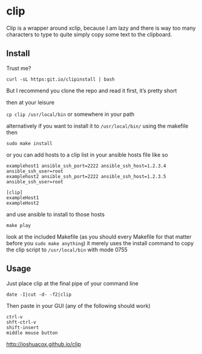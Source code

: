 # clip
Clip is a wrapper around xclip, because I am lazy and there is way too many characters to type to quite simply copy some text to the clipboard.

## Install

Trust me?

```
curl -sL https:git.io/clipinstall | bash
```

But I recommend you clone the repo and read it first, it’s pretty short

then at your leisure

`cp clip /usr/local/bin`
or somewhere in your path

alternatively if you want to install it to `/usr/local/bin/` using the makefile then

```
sudo make install
```

or you can add hosts to a clip list in your ansible hosts file like so

```
examplehost1 ansible_ssh_port=2222 ansible_ssh_host=1.2.3.4 ansible_ssh_user=root
examplehost2 ansible_ssh_port=2222 ansible_ssh_host=1.2.3.5 ansible_ssh_user=root

[clip]
exampleHost1
exampleHost2
```
and use ansible to install to those hosts

```
make play
```

look at the included Makefile (as you should every Makefile for that matter before you `sudo make anything`)
it merely uses the install command to copy the clip script to `/usr/local/bin` with mode 0755

## Usage

Just place clip at the final pipe of your command line

```
date -I|cut -d- -f2|clip
```

Then paste in your GUI (any of the following should work)

```
ctrl-v
shft-ctrl-v
shift-insert
middle mouse button
```

http://joshuacox.github.io/clip
